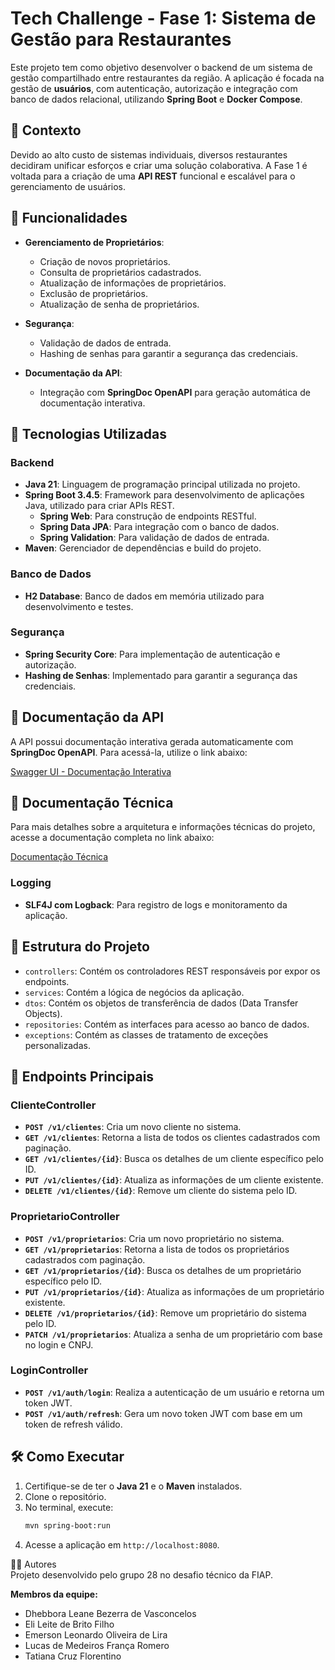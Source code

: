 # Tech Challenge - Fase 1: Sistema de Gestão para Restaurantes

Este projeto tem como objetivo desenvolver o backend de um sistema de gestão compartilhado entre restaurantes da região. A aplicação é focada na gestão de **usuários**, com autenticação, autorização e integração com banco de dados relacional, utilizando **Spring Boot** e **Docker Compose**.

## 📌 Contexto

Devido ao alto custo de sistemas individuais, diversos restaurantes decidiram unificar esforços e criar uma solução colaborativa. A Fase 1 é voltada para a criação de uma **API REST** funcional e escalável para o gerenciamento de usuários.

## 🚀 Funcionalidades

- **Gerenciamento de Proprietários**:
    - Criação de novos proprietários.
    - Consulta de proprietários cadastrados.
    - Atualização de informações de proprietários.
    - Exclusão de proprietários.
    - Atualização de senha de proprietários.

- **Segurança**:
    - Validação de dados de entrada.
    - Hashing de senhas para garantir a segurança das credenciais.

- **Documentação da API**:
    - Integração com **SpringDoc OpenAPI** para geração automática de documentação interativa.

## 🔧 Tecnologias Utilizadas

### Backend
- **Java 21**: Linguagem de programação principal utilizada no projeto.
- **Spring Boot 3.4.5**: Framework para desenvolvimento de aplicações Java, utilizado para criar APIs REST.
    - **Spring Web**: Para construção de endpoints RESTful.
    - **Spring Data JPA**: Para integração com o banco de dados.
    - **Spring Validation**: Para validação de dados de entrada.
- **Maven**: Gerenciador de dependências e build do projeto.

### Banco de Dados
- **H2 Database**: Banco de dados em memória utilizado para desenvolvimento e testes.

### Segurança
- **Spring Security Core**: Para implementação de autenticação e autorização.
- **Hashing de Senhas**: Implementado para garantir a segurança das credenciais.

## 📖 Documentação da API

A API possui documentação interativa gerada automaticamente com **SpringDoc OpenAPI**. Para acessá-la, utilize o link abaixo:

[Swagger UI - Documentação Interativa](http://localhost:8080/swagger-ui/index.html)

## 📄 Documentação Técnica

Para mais detalhes sobre a arquitetura e informações técnicas do projeto, acesse a documentação completa no link abaixo:

[Documentação Técnica](https://drive.google.com/file/d/1KuWEPYWbWT9UJHHOXqJ8jp62MULUqBfZ/view?usp=sharing)

### Logging
- **SLF4J com Logback**: Para registro de logs e monitoramento da aplicação.

## 📂 Estrutura do Projeto

- `controllers`: Contém os controladores REST responsáveis por expor os endpoints.
- `services`: Contém a lógica de negócios da aplicação.
- `dtos`: Contém os objetos de transferência de dados (Data Transfer Objects).
- `repositories`: Contém as interfaces para acesso ao banco de dados.
- `exceptions`: Contém as classes de tratamento de exceções personalizadas.

## 📖 Endpoints Principais

### **ClienteController**
- **`POST /v1/clientes`**: Cria um novo cliente no sistema.
- **`GET /v1/clientes`**: Retorna a lista de todos os clientes cadastrados com paginação.
- **`GET /v1/clientes/{id}`**: Busca os detalhes de um cliente específico pelo ID.
- **`PUT /v1/clientes/{id}`**: Atualiza as informações de um cliente existente.
- **`DELETE /v1/clientes/{id}`**: Remove um cliente do sistema pelo ID.

### **ProprietarioController**
- **`POST /v1/proprietarios`**: Cria um novo proprietário no sistema.
- **`GET /v1/proprietarios`**: Retorna a lista de todos os proprietários cadastrados com paginação.
- **`GET /v1/proprietarios/{id}`**: Busca os detalhes de um proprietário específico pelo ID.
- **`PUT /v1/proprietarios/{id}`**: Atualiza as informações de um proprietário existente.
- **`DELETE /v1/proprietarios/{id}`**: Remove um proprietário do sistema pelo ID.
- **`PATCH /v1/proprietarios`**: Atualiza a senha de um proprietário com base no login e CNPJ.

### **LoginController**
- **`POST /v1/auth/login`**: Realiza a autenticação de um usuário e retorna um token JWT.
- **`POST /v1/auth/refresh`**: Gera um novo token JWT com base em um token de refresh válido.

## 🛠️ Como Executar

1. Certifique-se de ter o **Java 21** e o **Maven** instalados.
2. Clone o repositório.
3. No terminal, execute:
   ```bash
   mvn spring-boot:run

1. Acesse a aplicação em `http://localhost:8080`.

🧑‍💻 Autores  
Projeto desenvolvido pelo grupo 28 no desafio técnico da FIAP.

**Membros da equipe:**
- Dhebbora Leane Bezerra de Vasconcelos
- Eli Leite de Brito Filho
- Emerson Leonardo Oliveira de Lira
- Lucas de Medeiros França Romero
- Tatiana Cruz Florentino